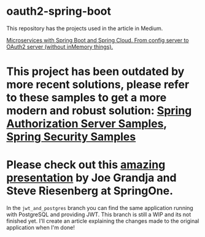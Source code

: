 # oauth2-spring-boot
This repository has the projects used in the article in Medium.

[Microservices with Spring Boot and Spring Cloud. From config server to OAuth2 server (without inMemory things).](https://medium.com/@marcusdacoregio/microservices-with-spring-boot-and-spring-cloud-16d2c056ba12)

# This project has been outdated by more recent solutions, please refer to these samples to get a more modern and robust solution: [Spring Authorization Server Samples](https://github.com/spring-projects/spring-authorization-server/tree/main/samples), [Spring Security Samples](https://github.com/spring-projects/spring-security-samples/tree/main/servlet/spring-boot/java/oauth2)

# Please check out this [amazing presentation](https://www.youtube.com/watch?v=ZIjqDIdFyBw&ab_channel=SpringDeveloper) by Joe Grandja and Steve Riesenberg at SpringOne.

In the `jwt_and_postgres` branch you can find the same application running with PostgreSQL and providing JWT. This branch is still a WIP and its not finished yet. I'll create an article explaining the changes made to the original application when I'm done!

